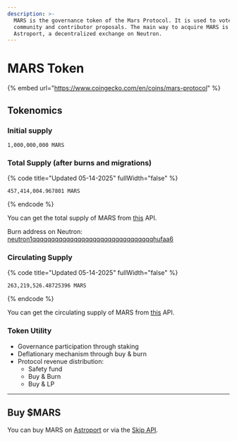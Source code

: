 ```yaml
---
description: >-
  MARS is the governance token of the Mars Protocol. It is used to vote on
  community and contributor proposals. The main way to acquire MARS is via
  Astroport, a decentralized exchange on Neutron.
---
```


# MARS Token

{% embed url="https://www.coingecko.com/en/coins/mars-protocol" %}

## Tokenomics

### Initial supply

```
1,000,000,000 MARS
```

### Total Supply (after burns and migrations)

{% code title="Updated 05-14-2025" fullWidth="false" %}
```
457,414,004.967801 MARS
```
{% endcode %}

You can get the total supply of MARS from [this](https://status.marsprotocol.io/ts) API.&#x20;

Burn address on Neutron: [neutron1qqqqqqqqqqqqqqqqqqqqqqqqqqqqqqqqhufaa6](https://neutron.celat.one/neutron-1/accounts/neutron1qqqqqqqqqqqqqqqqqqqqqqqqqqqqqqqqhufaa6)

### Circulating Supply

{% code title="Updated 05-14-2025" fullWidth="false" %}
```
263,219,526.48725396 MARS
```
{% endcode %}

You can get the circulating supply of MARS from [this](https://status.marsprotocol.io/cs) API.&#x20;



### Token Utility

* Governance participation through staking
* Deflationary mechanism through buy & burn
* Protocol revenue distribution:
  * Safety fund
  * Buy & Burn
  * Buy & LP&#x20;

***

## Buy $MARS

You can buy MARS on [Astroport](https://app.astroport.fi/swap?to=factory/neutron1ndu2wvkrxtane8se2tr48gv7nsm46y5gcqjhux/MARS) or via the [Skip API](https://go.skip.build/?src_asset=ethereum-native\&src_chain=1\&dest_asset=factory%2Fneutron1ndu2wvkrxtane8se2tr48gv7nsm46y5gcqjhux%2FMARS\&dest_chain=neutron-1\&amount_in=\&amount_out=).

